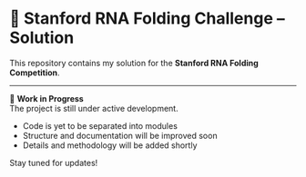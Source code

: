 # 🧬 Stanford RNA Folding Challenge – Solution

This repository contains my solution for the **Stanford RNA Folding Competition**.

---

🚧 **Work in Progress**  
The project is still under active development.

- Code is yet to be separated into modules  
- Structure and documentation will be improved soon  
- Details and methodology will be added shortly

Stay tuned for updates!
